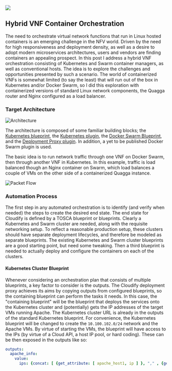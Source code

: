 ![](/images/hybrid-container-vnf/containerized-hybrid-vnf.png)
## Hybrid VNF Container Orchestration 

The need to orchestrate virtual network functions that run in Linux hosted containers is an emerging challenge in the NFV world.  Driven by the need for high responsiveness and deployment density, as well as a desire to adopt modern microservices architectures, users and vendors are finding containers an appealing prospect.  In this post I address a hybrid VNF orchestration consisting of Kubernetes and Swarm container managers, as well as conventional hosts.  The idea is to explore the challenges and opportunities presented by such a scenario.  The world of containerized VNFs is somewhat limited (to say the least) that will run out of the box in Kubernetes and/or Docker Swarm, so I did this exploration with containerized versions of standard Linux network components, the Quagga router and Nginx configured as a load balancer.

### Target Architecture

![Architecture]()

The architecture is composed of some familiar building blocks; the [Kubernetes blueprint](https://github.com/cloudify-examples/kubernetes-cluster-blueprint), the [Kubernetes plugin](https://github.com/cloudify-examples/cloudify-kubernetes-plugin), the [Docker Swarm Blueprint](https://github.com/cloudify-examples/docker-swarm-blueprint), and the [Deployment Proxy plugin](https://github.com/cloudify-examples/cloudify-proxy-plugin).  In addition, a yet to be published Docker Swarm plugin is used.

The basic idea is to run network traffic through one VNF on Docker Swarm, then through another VNF in Kubernetes.  In this example, traffic is load balanced though an Nginx container on Swarm, which load balances a couple of VMs on the other side of a containerized Quagga instance.

![Packet Flow]()

### Automation Process

The first step in any automated orchestration is to identify (and verify when needed) the steps to create the desired end state.  The end state for Cloudify is defined by a TOSCA blueprint or blueprints.  Clearly a Kubernetes and Swarm cluster are needed, along with the requisite networking setup.  To reflect a reasonable production setup, these clusters should have separate deployment lifecycles, and therefore be modeled as separate blueprints.  The existing Kubernetes and Swarm cluster blueprints are a good starting point, but need some tweaking.  Then a third blueprint is needed to actually deploy and configure the containers on each of the clusters.

#### Kubernetes Cluster Blueprint

Whenever considering an orchestration plan that consists of multiple blueprints, a key factor to consider is the outputs.  The Cloudify deployment proxy achieves its aims by copying outputs from configured blueprints, so the containing blueprint can perform the tasks it needs.  In this case, the "containing blueprint" will be the blueprint that deploys the services onto the Kubernetes cluster and (potentially) gets the IP addresses of the target VMs running Apache.  The Kubernetes cluster URL is already in the outputs of the standard Kubernetes blueprint.  For convenience, the Kubernetes blueprint will be changed to create the `10.100.102.0/24` network and the Apache VMs.  By virtue of starting the VMs, the blueprint will have access to the IPs (by virtue of a Cloud API, a host IP pool, or hard coding).  These can be then exposed in the outputs like so:

```yaml
outputs:
  apache_info:
    value:
      ips: {concat: [ {get_attribute: [ apache_host1, ip ] }, "," , {get_attribute: [ apache_host2, ip ] } ] }
```